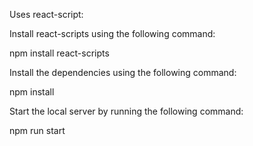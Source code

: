 Uses react-script:


Install react-scripts using the following command:

npm install react-scripts

Install the dependencies using the following command:

npm install


Start the local server by running the following command:

npm run start
